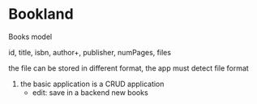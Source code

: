 Bookland
================

Books model 

id, title, isbn, author+, publisher, numPages, files

the file can be stored in different format,
the app must detect file format

1) the basic application is a CRUD application
   - edit: save in a backend new books